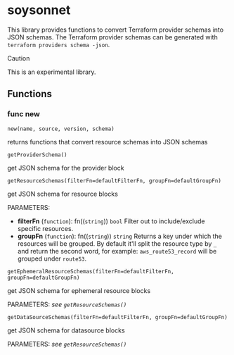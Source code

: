 # soysonnet

This library provides functions to convert Terraform provider schemas into JSON schemas. The Terraform provider schemas can be generated with `terraform providers schema -json`.

> [!CAUTION]
> This is an experimental library.

## Functions

### func new

```jsonnet
new(name, source, version, schema)
```

returns functions that convert resource schemas into JSON schemas

```jsonnet
getProviderSchema()
```

get JSON schema for the provider block

```jsonnet
getResourceSchemas(filterFn=defaultFilterFn, groupFn=defaultGroupFn)
```

get JSON schema for resource blocks

PARAMETERS:
  - **filterFn** (`function`): fn(<resourceType>(`string`)) `bool`
    Filter out to include/exclude specific resources.
  - **groupFn** (`function`): fn(<resourceType>(`string`)) `string`
    Returns a key under which the resources will be grouped. By default it'll split the resource type by `_` and return the second word, for example: `aws_route53_record` will be grouped under `route53`.

```jsonnet
getEphemeralResourceSchemas(filterFn=defaultFilterFn, groupFn=defaultGroupFn)
```

get JSON schema for ephemeral resource blocks

PARAMETERS: *see `getResourceSchemas()`*

```jsonnet
getDataSourceSchemas(filterFn=defaultFilterFn, groupFn=defaultGroupFn)
```

get JSON schema for datasource blocks

PARAMETERS: *see `getResourceSchemas()`*


